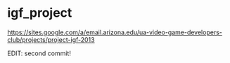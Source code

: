 igf_project
===========

https://sites.google.com/a/email.arizona.edu/ua-video-game-developers-club/projects/project-igf-2013

EDIT: second commit!